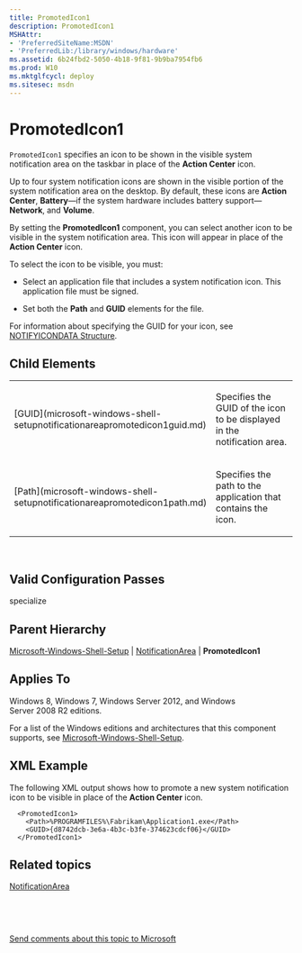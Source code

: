 ```yaml
---
title: PromotedIcon1
description: PromotedIcon1
MSHAttr:
- 'PreferredSiteName:MSDN'
- 'PreferredLib:/library/windows/hardware'
ms.assetid: 6b24fbd2-5050-4b18-9f81-9b9ba7954fb6
ms.prod: W10
ms.mktglfcycl: deploy
ms.sitesec: msdn
---
```


# PromotedIcon1


`PromotedIcon1` specifies an icon to be shown in the visible system notification area on the taskbar in place of the **Action Center** icon.

Up to four system notification icons are shown in the visible portion of the system notification area on the desktop. By default, these icons are **Action Center**, **Battery**—if the system hardware includes battery support—**Network**, and **Volume**.

By setting the **PromotedIcon1** component, you can select another icon to be visible in the system notification area. This icon will appear in place of the **Action Center** icon.

To select the icon to be visible, you must:

-   Select an application file that includes a system notification icon. This application file must be signed.

-   Set both the **Path** and **GUID** elements for the file.

For information about specifying the GUID for your icon, see [NOTIFYICONDATA Structure](http://go.microsoft.com/fwlink/?LinkId=120340).

## Child Elements


<table>
<colgroup>
<col width="50%" />
<col width="50%" />
</colgroup>
<tbody>
<tr class="odd">
<td><p>[GUID](microsoft-windows-shell-setupnotificationareapromotedicon1guid.md)</p></td>
<td><p>Specifies the GUID of the icon to be displayed in the notification area.</p></td>
</tr>
<tr class="even">
<td><p>[Path](microsoft-windows-shell-setupnotificationareapromotedicon1path.md)</p></td>
<td><p>Specifies the path to the application that contains the icon.</p></td>
</tr>
</tbody>
</table>

 

## Valid Configuration Passes


specialize

## Parent Hierarchy


[Microsoft-Windows-Shell-Setup](microsoft-windows-shell-setup.md) | [NotificationArea](microsoft-windows-shell-setupnotificationarea.md) | **PromotedIcon1**

## Applies To


Windows 8, Windows 7, Windows Server 2012, and Windows Server 2008 R2 editions.

For a list of the Windows editions and architectures that this component supports, see [Microsoft-Windows-Shell-Setup](microsoft-windows-shell-setup.md).

## XML Example


The following XML output shows how to promote a new system notification icon to be visible in place of the **Action Center** icon.

``` syntax
  <PromotedIcon1>
    <Path>%PROGRAMFILES%\Fabrikam\Application1.exe</Path>
    <GUID>{d8742dcb-3e6a-4b3c-b3fe-374623cdcf06}</GUID>
  </PromotedIcon1>
```

## Related topics


[NotificationArea](microsoft-windows-shell-setupnotificationarea.md)

 

 

[Send comments about this topic to Microsoft](mailto:wsddocfb@microsoft.com?subject=Documentation%20feedback%20%5Bp_unattend\p_unattend%5D:%20PromotedIcon1%20%20RELEASE:%20%2810/3/2016%29&body=%0A%0APRIVACY%20STATEMENT%0A%0AWe%20use%20your%20feedback%20to%20improve%20the%20documentation.%20We%20don't%20use%20your%20email%20address%20for%20any%20other%20purpose,%20and%20we'll%20remove%20your%20email%20address%20from%20our%20system%20after%20the%20issue%20that%20you're%20reporting%20is%20fixed.%20While%20we're%20working%20to%20fix%20this%20issue,%20we%20might%20send%20you%20an%20email%20message%20to%20ask%20for%20more%20info.%20Later,%20we%20might%20also%20send%20you%20an%20email%20message%20to%20let%20you%20know%20that%20we've%20addressed%20your%20feedback.%0A%0AFor%20more%20info%20about%20Microsoft's%20privacy%20policy,%20see%20http://privacy.microsoft.com/default.aspx. "Send comments about this topic to Microsoft")





